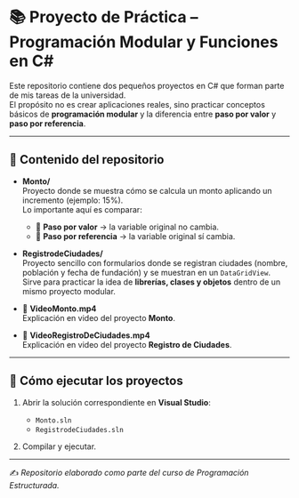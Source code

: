 # 📚 Proyecto de Práctica – Programación Modular y Funciones en C#

Este repositorio contiene dos pequeños proyectos en C# que forman parte de mis tareas de la universidad.  
El propósito no es crear aplicaciones reales, sino practicar conceptos básicos de **programación modular** y la diferencia entre **paso por valor** y **paso por referencia**.  

---

## 📌 Contenido del repositorio

- **Monto/**  
  Proyecto donde se muestra cómo se calcula un monto aplicando un incremento (ejemplo: 15%).  
  Lo importante aquí es comparar:
  - 🔹 **Paso por valor** → la variable original no cambia.  
  - 🔹 **Paso por referencia** → la variable original sí cambia.  

- **RegistrodeCiudades/**  
  Proyecto sencillo con formularios donde se registran ciudades (nombre, población y fecha de fundación) y se muestran en un `DataGridView`.  
  Sirve para practicar la idea de **librerías, clases y objetos** dentro de un mismo proyecto modular.

- 🎥 **VideoMonto.mp4**  
  Explicación en video del proyecto **Monto**.

- 🎥 **VideoRegistroDeCiudades.mp4**  
  Explicación en video del proyecto **Registro de Ciudades**.

---

## 🚀 Cómo ejecutar los proyectos

1. Abrir la solución correspondiente en **Visual Studio**:  
   - `Monto.sln`  
   - `RegistrodeCiudades.sln`

2. Compilar y ejecutar.

---

✍️ *Repositorio elaborado como parte del curso de Programación Estructurada.*
